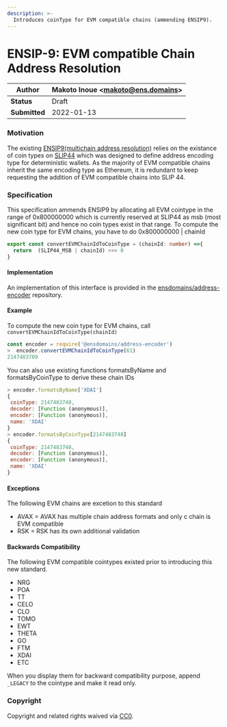 ```yaml
---
description: >-
  Introduces coinType for EVM compatible chains (ammending ENSIP9).
---
```


# ENSIP-9: EVM compatible Chain Address Resolution

| **Author**    | Makoto Inoue \<makoto@ens.domains> |
| ------------- | -------------------------------- |
| **Status**    | Draft                            |
| **Submitted** | 2022-01-13                       |

### Motivation

The existing [ENSIP9(multichain address resolution)](./ensip-9-multichain-address-resolution.md) relies on the existance of coin types on [SLIP44](https://github.com/satoshilabs/slips/blob/master/slip-0044.md) which was designed to define address encoding type for deterministic wallets. As the majority of EVM compatible chains inherit the same encoding type as Ethereum, it is redundant to keep requesting the addition of EVM compatible chains into SLIP 44.

### Specification

This specification ammends ENSIP9 by allocating all EVM cointype in the range of 0x800000000 which is currently reserved at SLIP44 as msb (most significant bit) and hence no coin types exist in that range.
To compute the new coin type for EVM chains, you have to do 0x800000000 | chainId


```typescript
export const convertEVMChainIdToCoinType = (chainId: number) =>{
  return  (SLIP44_MSB | chainId) >>> 0
}
```

#### Implementation

An implementation of this interface is provided in the [ensdomains/address-encoder](https://github.com/ensdomains/address-encoder/) repository.

#### Example

To compute the new coin type for EVM chains, call `convertEVMChainIdToCoinType(chainId)`

```javascript
const encoder = require('@ensdomains/address-encoder')
>  encoder.convertEVMChainIdToCoinType(61)
2147483709
```

You can also use existing functions formatsByName and formatsByCoinType to derive these chain IDs

```javascript
> encoder.formatsByName['XDAI']
{
 coinType: 2147483748,
 decoder: [Function (anonymous)],
 encoder: [Function (anonymous)],
 name: 'XDAI'
}
> encoder.formatsByCoinType[2147483748]
{
 coinType: 2147483748,
 decoder: [Function (anonymous)],
 encoder: [Function (anonymous)],
 name: 'XDAI'
}
```

#### Exceptions

The following EVM chains are excetion to this standard

- AVAX = AVAX has multiple chain address formats and only c chain is EVM compatible
- RSK = RSK has its own additional validation

#### Backwards Compatibility

The following EVM compatible cointypes existed prior to introducing this new standard.

- NRG
- POA
- TT
- CELO
- CLO
- TOMO
- EWT
- THETA
- GO
- FTM
- XDAI
- ETC

When you display them for backward compatibility purpose, append `_LEGACY` to the cointype and make it read only.

### Copyright

Copyright and related rights waived via [CC0](https://creativecommons.org/publicdomain/zero/1.0/).
